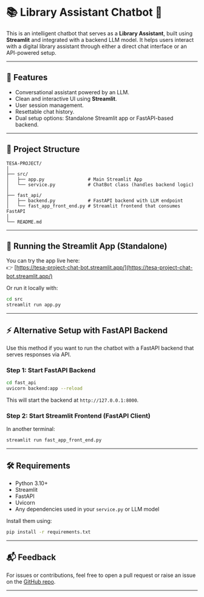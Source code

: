 # 📚 Library Assistant Chatbot 🤖

This is an intelligent chatbot that serves as a **Library Assistant**, built using **Streamlit** and integrated with a backend LLM model. It helps users interact with a digital library assistant through either a direct chat interface or an API-powered setup.

---

## 🚀 Features

- Conversational assistant powered by an LLM.
- Clean and interactive UI using **Streamlit**.
- User session management.
- Resettable chat history.
- Dual setup options: Standalone Streamlit app or FastAPI-based backend.

---

## 📂 Project Structure

```
TESA-PROJECT/
│
├── src/
│   ├── app.py                # Main Streamlit App
│   └── service.py            # ChatBot class (handles backend logic)
│
├── fast_api/
│   ├── backend.py            # FastAPI backend with LLM endpoint
│   └── fast_app_front_end.py # Streamlit frontend that consumes FastAPI
│
└── README.md
```

---

## 🧠 Running the Streamlit App (Standalone)

You can try the app live here:  
👉 [https://tesa-project-chat-bot.streamlit.app/](https://tesa-project-chat-bot.streamlit.app/)

Or run it locally with:

```bash
cd src
streamlit run app.py
```

---

## ⚡ Alternative Setup with FastAPI Backend

Use this method if you want to run the chatbot with a FastAPI backend that serves responses via API.

### Step 1: Start FastAPI Backend

```bash
cd fast_api
uvicorn backend:app --reload
```

This will start the backend at `http://127.0.0.1:8000`.

### Step 2: Start Streamlit Frontend (FastAPI Client)

In another terminal:

```bash
streamlit run fast_app_front_end.py
```

---

## 🛠 Requirements

- Python 3.10+
- Streamlit
- FastAPI
- Uvicorn
- Any dependencies used in your `service.py` or LLM model

Install them using:

```bash
pip install -r requirements.txt
```

---

## 📬 Feedback

For issues or contributions, feel free to open a pull request or raise an issue on the [GitHub repo](https://github.com/Rajput2000/TESA-PROJECT/tree/main/Chat_Bot).

---
